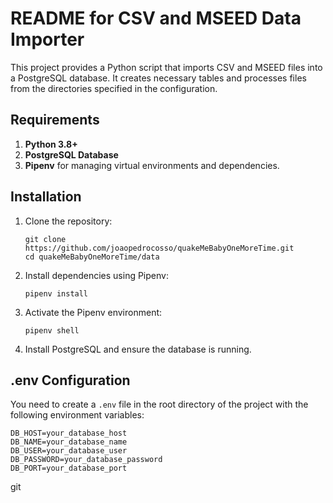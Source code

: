 # README for CSV and MSEED Data Importer

This project provides a Python script that imports CSV and MSEED files into a PostgreSQL database. It creates necessary tables and processes files from the directories specified in the configuration.

## Requirements

1. **Python 3.8+**
2. **PostgreSQL Database**
3. **Pipenv** for managing virtual environments and dependencies.

## Installation

1. Clone the repository:
   ```
   git clone https://github.com/joaopedrocosso/quakeMeBabyOneMoreTime.git
   cd quakeMeBabyOneMoreTime/data
   ```

2. Install dependencies using Pipenv:
   ```
   pipenv install
   ```

3. Activate the Pipenv environment:
   ```
   pipenv shell
   ```

4. Install PostgreSQL and ensure the database is running.

## .env Configuration

You need to create a `.env` file in the root directory of the project with the following environment variables:

```
DB_HOST=your_database_host
DB_NAME=your_database_name
DB_USER=your_database_user
DB_PASSWORD=your_database_password
DB_PORT=your_database_port
```
git
